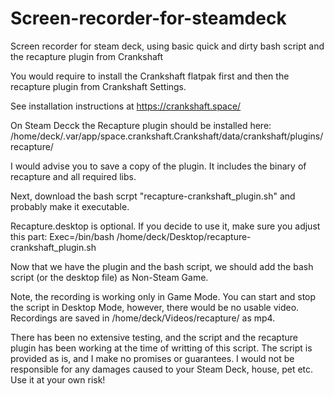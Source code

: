 # Screen-recorder-for-steamdeck
Screen recorder for steam deck, using  basic quick and dirty bash script and the recapture plugin from Crankshaft

You would require to install the Crankshaft flatpak first and then the recapture plugin from Crankshaft Settings.

See installation instructions at https://crankshaft.space/


On Steam Decck the Recapture plugin should be installed here:
/home/deck/.var/app/space.crankshaft.Crankshaft/data/crankshaft/plugins/recapture/

I would advise you to save a copy of the plugin. It includes the binary of recapture and all required libs. 

Next, download the bash scrpt "recapture-crankshaft_plugin.sh" and probably make it executable.

Recapture.desktop is optional. If you decide to use it, make sure you adjust this part: 
Exec=/bin/bash /home/deck/Desktop/recapture-crankshaft_plugin.sh

Now that we have the plugin and the bash script, we should add the bash script (or the desktop file) as Non-Steam Game.

Note, the recording is working only in Game Mode. You can start and stop the script in Desktop Mode, however, there would be no usable video. Recordings are saved in /home/deck/Videos/recapture/ as mp4. 


There has been no extensive testing, and the script and the recapture plugin has been working at the time of writting of this script. The script is provided as is, and I make no promises or guarantees. I would not be responsible for any damages caused to your Steam Deck, house, pet etc. Use it at your own risk!

